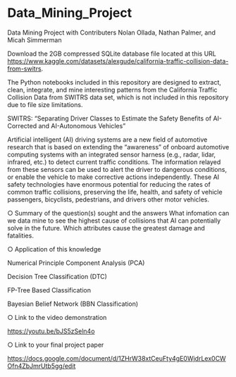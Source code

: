 # Data_Mining_Project
Data Mining Project with Contributers Nolan Ollada, Nathan Palmer, and Micah Simmerman

Download the 2GB compressed SQLite database file located at this URL https://www.kaggle.com/datasets/alexgude/california-traffic-collision-data-from-switrs. 

The Python notebooks included in this repository are designed to extract, clean, integrate, and mine interesting patterns from the California Traffic Collision Data from SWITRS data set, which is not included in this repository due to file size limitations. 

SWITRS: “Separating Driver Classes to Estimate the Safety Benefits of AI-Corrected and AI-Autonomous Vehicles”

Artificial intelligent (AI) driving systems are a new field of automotive research that is based on extending the “awareness” of onboard automotive computing systems with an integrated sensor harness (e.g., radar, lidar, infrared, etc.) to detect current traffic conditions. The information relayed from these sensors can be used to alert the driver to dangerous conditions, or enable the vehicle to make corrective actions independently. These AI safety technologies have enormous potential for reducing the rates of common traffic collisions, preserving the life, health, and safety of vehicle passengers, bicyclists, pedestrians, and drivers other motor vehicles.

○ Summary of the question(s) sought and the answers
What infomation can we data mine to see the highest cause of collisions that AI can potentially solve in the future. Which attributes cause the greatest damage and fatalities. 


○ Application of this knowledge

Numerical Principle Component Analysis (PCA)

Decision Tree Classification (DTC)

 FP-Tree Based Classification

Bayesian Belief Network (BBN Classification)


○ Link to the video demonstration

https://youtu.be/bJS5zSeln4o

○ Link to your final project paper 

https://docs.google.com/document/d/1ZHrW38xtCeuFty4gE0WjdrLex0CWOfn4ZbJmrUtb5gg/edit
